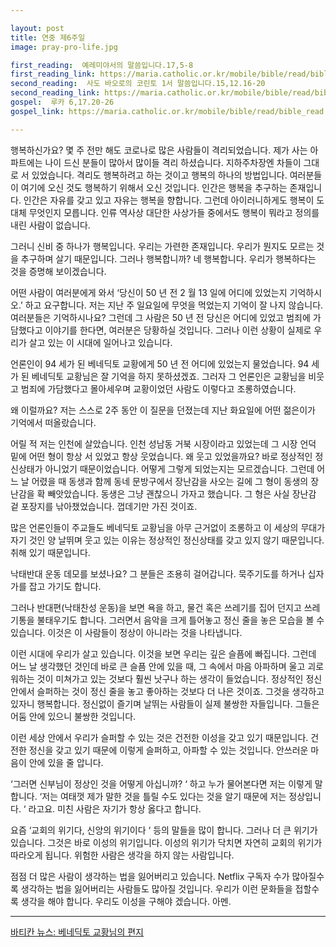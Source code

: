 ```yaml
---

layout: post
title: 연중 제6주일
image: pray-pro-life.jpg

first_reading:  예레미야서의 말씀입니다.17,5-8
first_reading_link: https://maria.catholic.or.kr/mobile/bible/read/bible_read.asp?m=1&n=133&p=37
second_reading:  사도 바오로의 코린토 1서 말씀입니다.15,12.16-20
second_reading_link: https://maria.catholic.or.kr/mobile/bible/read/bible_read.asp?m=2&n=152&p=8
gospel:  루카 6,17.20-26
gospel_link: https://maria.catholic.or.kr/mobile/bible/read/bible_read.asp?m=2&n=149&p=6

---
```


행복하신가요? 몇 주 전만 해도 코로나로 많은 사람들이 격리되었습니다. 제가 사는 아파트에는 나이 드신 분들이 많아서 많이들 격리 하셨습니다. 지하주차장엔 차들이 그대로 서 있었습니다. 격리도 행복하려고 하는 것이고 행복의 하나의 방법입니다. 여러분들이 여기에 오신 것도 행복하기 위해서 오신 것입니다. 인간은 행복을 추구하는 존재입니다. 인간은 자유를 갖고 있고 자유는 행복을 향합니다. 그런데 아이러니하게도 행복이 도대체 무엇인지 모릅니다. 인류 역사상 대단한 사상가들 중에서도 행복이 뭐라고 정의를 내린 사람이 없습니다.

그러니 신비 중 하나가 행복입니다. 우리는 가련한 존재입니다. 우리가 뭔지도 모르는 것을 추구하며 살기 때문입니다. 그러나 행복합니까? 네 행복합니다. 우리가 행복하다는 것을 증명해 보이겠습니다.

어떤 사람이 여러분에게 와서 ‘당신이 50 년 전 2 월 13 일에 어디에 있었는지 기억하시오.’ 하고 요구합니다. 저는 지난 주 일요일에 무엇을 먹었는지 기억이 잘 나지 않습니다. 여러분들은 기억하시나요? 그런데 그 사람은 50 년 전 당신은 어디에 있었고 범죄에 가담했다고 이야기를 한다면, 여러분은 당황하실 것입니다. 그러나 이런 상황이 실제로 우리가 살고 있는 이 시대에 일어나고 있습니다.

언론인이 94 세가 된 베네딕토 교황에게 50 년 전 어디에 있었는지 물었습니다. 94 세가 된 베네딕토 교황님은 잘 기억을 하지 못하셨겠죠. 그러자 그 언론인은 교황님을 비웃고 범죄에 가담했다고 몰아세우며 교황이었던 사람도 이렇다고 조롱하였습니다.

왜 이럴까요? 저는 스스로 2주 동안 이 질문을 던졌는데 지난 화요일에 어떤 젊은이가 기억에서 떠올랐습니다.

어릴 적 저는 인천에 살았습니다. 인천 성남동 거북 시장이라고 있었는데 그 시장 언덕 밑에 어떤 형이 항상 서 있었고 항상 웃었습니다. 왜 웃고 있었을까요? 바로 정상적인 정신상태가 아니었기 때문이었습니다. 어떻게 그렇게 되었는지는 모르겠습니다. 그런데 어느 날 어렸을 때 동생과 함께 동네 문방구에서 장난감을 사오는 길에 그 형이 동생의 장난감을 확 빼앗았습니다. 동생은 그냥 괜찮으니 가자고 했습니다. 그 형은 사실 장난감 겉 포장지를 낚아챘었습니다. 껍데기만 가진 것이죠.

많은 언론인들이 주교들도 베네딕토 교황님을 아무 근거없이 조롱하고 이 세상의 무대가 자기 것인 양 날뛰며 웃고 있는 이유는 정상적인 정신상태를 갖고 있지 않기 때문입니다. 취해 있기 때문입니다.

낙태반대 운동 데모를 보셨나요? 그 분들은 조용히 걸어갑니다. 묵주기도를 하거나 십자가를 잡고 가기도 합니다.

그러나 반대편(낙태찬성 운동)을 보면 욕을 하고, 물건 혹은 쓰레기를 집어 던지고 쓰레기통을 불태우기도 합니다. 그러면서 음악을 크게 틀어놓고 정신 줄을 놓은 모습을 볼 수 있습니다. 이것은 이 사람들이 정상이 아니라는 것을 나타냅니다.

이런 시대에 우리가 살고 있습니다. 이것을 보면 우리는 깊은 슬픔에 빠집니다. 그런데 어느 날 생각했던 것인데 바로 큰 슬픔 안에 있을 때, 그 속에서 마음 아파하며 울고 괴로워하는 것이 미쳐가고 있는 것보다 훨씬 낫구나 하는 생각이 들었습니다. 정상적인 정신 안에서 슬퍼하는 것이 정신 줄을 놓고 좋아하는 것보다 더 나은 것이죠. 그것을 생각하고 있자니 행복합니다. 정신없이 즐기며 날뛰는 사람들이 실제 불쌍한 자들입니다. 그들은 어둠 안에 있으니 불쌍한 것입니다.

이런 세상 안에서 우리가 슬퍼할 수 있는 것은 건전한 이성을 갖고 있기 때문입니다. 건전한 정신을 갖고 있기 때문에 이렇게 슬퍼하고, 아파할 수 있는 것입니다. 안쓰러운 마음이 안에 있을 줄 압니다.

‘그러면 신부님이 정상인 것을 어떻게 아십니까? ‘ 하고 누가 물어본다면 저는 이렇게 말합니다. ‘저는 여태껏 제가 말한 것을 틀릴 수도 있다는 것을 알기 때문에 저는 정상입니다. ‘ 라고요. 미친 사람은 자기가 항상 옳다고 합니다.

요즘 ‘교회의 위기다, 신앙의 위기이다 ‘ 등의 말들을 많이 합니다. 그러나 더 큰 위기가 있습니다. 그것은 바로 이성의 위기입니다. 이성의 위기가 닥치면 자연히 교회의 위기가 따라오게 됩니다. 위험한 사람은 생각을 하지 않는 사람입니다.

점점 더 많은 사람이 생각하는 법을 잃어버리고 있습니다. Netflix 구독자 수가 많아질수록 생각하는 법을 잃어버리는 사람들도 많아질 것입니다. 우리가 이런 문화들을 접할수록 생각을 해야 합니다. 우리도 이성을 구해야 겠습니다. 아멘.

<hr>

<a href="https://www.vaticannews.va/en/vatican-city/news/2022-02/benedict-xvi-ratzinger-abuse-claims-response-forgiveness.html">바티칸 뉴스: 베네딕토 교황님의 편지</a>
